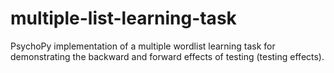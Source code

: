 # multiple-list-learning-task
PsychoPy implementation of a multiple wordlist learning task for demonstrating the backward and forward effects of testing (testing effects).
